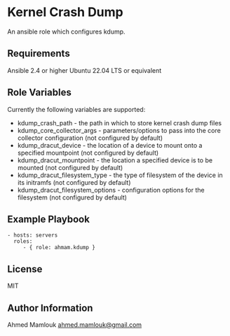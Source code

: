Kernel Crash Dump
=========

An ansible role which configures kdump.

Requirements
------------
Ansible 2.4 or higher
Ubuntu 22.04 LTS or equivalent 


Role Variables
--------------
Currently the following variables are supported:

- kdump_crash_path - the path in which to store kernel crash dump files
- kdump_core_collector_args - parameters/options to pass into the core collector configuration (not configured by default)
- kdump_dracut_device - the location of a device to mount onto a specified mountpoint (not configured by default)
- kdump_dracut_mountpoint - the location a specified device is to be mounted (not configured by default)
- kdump_dracut_filesystem_type - the type of filesystem of the device in its initramfs (not configured by default)
- kdump_dracut_filesystem_options - configuration options for the filesystem (not configured by default)

Example Playbook
----------------

    - hosts: servers
      roles:
         - { role: ahmam.kdump }

License
-------

MIT

Author Information
------------------

Ahmed Mamlouk ahmed.mamlouk@gmail.com
